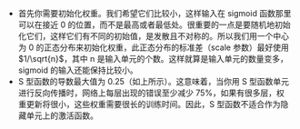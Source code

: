 - 首先你需要初始化权重。我们希望它们比较小，这样输入在 sigmoid 函数那里可以在接近 0 的位置，而不是最高或者最低处。很重要的一点是要随机地初始化它们，这样它们有不同的初始值，是发散且不对称的。所以我们用一个中心为 0 的正态分布来初始化权重，此正态分布的标准差（scale 参数）最好使用$1/\sqrt{n}$，其中 n 是输入单元的个数。这样就算是输入单元的数量变多，sigmoid 的输入还能保持比较小。
- S 型函数的导数最大值为 0.25（如上所示）。这意味着，当你用 S 型函数单元进行反向传播时，网络上每层出现的错误至少减少 75%，如果有很多层，权重更新将很小，这些权重需要很长的训练时间。因此，S 型函数不适合作为隐藏单元上的激活函数。
